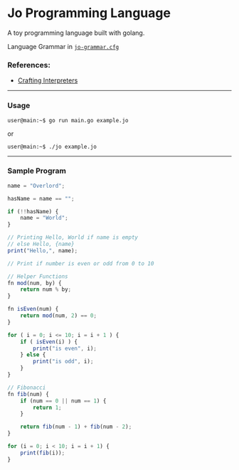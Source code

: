 # Jo Programming Language

A toy programming language built with golang.

Language Grammar in [`jo-grammar.cfg`](./jo-grammar.cfg)

### References:
* [Crafting Interpreters](https://craftinginterpreters.com/appendix-i.html)
    
---
### Usage

```console
user@main:~$ go run main.go example.jo
```
or

```console
user@main:~$ ./jo example.jo
```
---
### Sample Program
```js
name = "Overlord";

hasName = name == "";

if (!!hasName) {
    name = "World";
}

// Printing Hello, World if name is empty
// else Hello, {name} 
print("Hello,", name);

// Print if number is even or odd from 0 to 10

// Helper Functions
fn mod(num, by) {
    return num % by;
}

fn isEven(num) {
    return mod(num, 2) == 0;
}

for ( i = 0; i <= 10; i = i + 1 ) {
    if ( isEven(i) ) {
        print("is even", i);
    } else {
        print("is odd", i);
    }
}

// Fibonacci
fn fib(num) {
    if (num == 0 || num == 1) {
        return 1;
    }

    return fib(num - 1) + fib(num - 2);
}

for (i = 0; i < 10; i = i + 1) {
    print(fib(i));
}
```